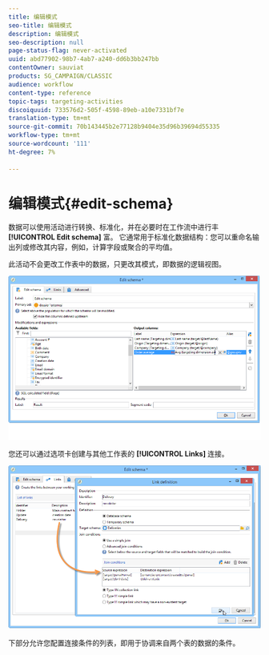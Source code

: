 ```yaml
---
title: 编辑模式
seo-title: 编辑模式
description: 编辑模式
seo-description: null
page-status-flag: never-activated
uuid: abd77902-98b7-4ab7-a240-dd6b3bb247bb
contentOwner: sauviat
products: SG_CAMPAIGN/CLASSIC
audience: workflow
content-type: reference
topic-tags: targeting-activities
discoiquuid: 733576d2-505f-4598-89eb-a10e7331bf7e
translation-type: tm+mt
source-git-commit: 70b143445b2e77128b9404e35d96b39694d55335
workflow-type: tm+mt
source-wordcount: '111'
ht-degree: 7%

---
```



# 编辑模式{#edit-schema}

数据可以使用活动进行转换、标准化，并在必要时在工作流中进行丰 **[!UICONTROL Edit schema]** 富。 它通常用于标准化数据结构：您可以重命名输出列或修改其内容，例如，计算字段或聚合的平均值。

此活动不会更改工作表中的数据，只更改其模式，即数据的逻辑视图。

![](assets/wf_manipulation_box.png)

您还可以通过选项卡创建与其他工作表的 **[!UICONTROL Links]** 连接。

![](assets/wf_manipulation_box_link_tab.png)

下部分允许您配置连接条件的列表，即用于协调来自两个表的数据的条件。
